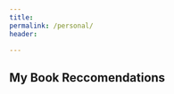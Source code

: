```yaml
---
title: 
permalink: /personal/
header:

---
```

## My Book Reccomendations
<div>
      <style type="text/css" media="screen">
        .gr_grid_container {
          /* customize grid container div here. eg: width: 500px; */
           width: 100%;
        }

        .gr_grid_book_container {
          /* customize book cover container div here */
          float: left;
          width: 98px;
          height: 160px;
          padding: 0px 0px;
          overflow: hidden;
        }
      </style>
      <div id="gr_grid_widget_1577379498">
        <!-- Show static html as a placeholder in case js is not enabled - javascript include will override this if things work -->
    <div class="gr_grid_container">
    <div class="gr_grid_book_container"><a title="The Grand Design" rel="nofollow" href="https://www.goodreads.com/book/show/8520362-the-grand-design"><img alt="The Grand Design" border="0" src="https://i.gr-assets.com/images/S/compressed.photo.goodreads.com/books/1320558363l/8520362._SX98_.jpg" /></a></div>
    <div class="gr_grid_book_container"><a title="Blink: The Power of Thinking Without Thinking" rel="nofollow" href="https://www.goodreads.com/book/show/40102.Blink"><img alt="Blink: The Power of Thinking Without Thinking" border="0" src="https://i.gr-assets.com/images/S/compressed.photo.goodreads.com/books/1440763417l/40102._SX98_.jpg" /></a></div>
    <div class="gr_grid_book_container"><a title="Astrophysics for People in a Hurry" rel="nofollow" href="https://www.goodreads.com/book/show/32191710-astrophysics-for-people-in-a-hurry"><img alt="Astrophysics for People in a Hurry" border="0" src="https://i.gr-assets.com/images/S/compressed.photo.goodreads.com/books/1562761669l/32191710._SX98_.jpg" /></a></div>
    <div class="gr_grid_book_container"><a title="Outliers: The Story of Success" rel="nofollow" href="https://www.goodreads.com/book/show/3228917-outliers"><img alt="Outliers: The Story of Success" border="0" src="https://i.gr-assets.com/images/S/compressed.photo.goodreads.com/books/1344266315l/3228917._SX98_.jpg" /></a></div>
    <div class="gr_grid_book_container"><a title="كل هذا الهراء" rel="nofollow" href="https://www.goodreads.com/book/show/33655276"><img alt="كل هذا الهراء" border="0" src="https://i.gr-assets.com/images/S/compressed.photo.goodreads.com/books/1484115211l/33655276._SX98_.jpg" /></a></div>
    <div class="gr_grid_book_container"><a title="Veronika Decides to Die" rel="nofollow" href="https://www.goodreads.com/book/show/1431.Veronika_Decides_to_Die"><img alt="Veronika Decides to Die" border="0" src="https://i.gr-assets.com/images/S/compressed.photo.goodreads.com/books/1348139939l/1431._SX98_.jpg" /></a></div>
    <div class="gr_grid_book_container"><a title="Cosmos" rel="nofollow" href="https://www.goodreads.com/book/show/17883935-cosmos"><img alt="Cosmos" border="0" src="https://i.gr-assets.com/images/S/compressed.photo.goodreads.com/books/1367929671l/17883935._SX98_.jpg" /></a></div>
    <div class="gr_grid_book_container"><a title="For One More Day" rel="nofollow" href="https://www.goodreads.com/book/show/10929.For_One_More_Day"><img alt="For One More Day" border="0" src="https://i.gr-assets.com/images/S/compressed.photo.goodreads.com/books/1438705425l/10929._SX98_.jpg" /></a></div>
    <div class="gr_grid_book_container"><a title="وساوس وهلاوس" rel="nofollow" href="https://www.goodreads.com/book/show/39712901"><img alt="وساوس وهلاوس" border="0" src="https://i.gr-assets.com/images/S/compressed.photo.goodreads.com/books/1551830393l/39712901._SX98_.jpg" /></a></div>
    <div class="gr_grid_book_container"><a title="Elon Musk: Tesla, SpaceX, and the Quest for a Fantastic Future" rel="nofollow" href="https://www.goodreads.com/book/show/25541028-elon-musk"><img alt="Elon Musk: Tesla, SpaceX, and the Quest for a Fantastic Future" border="0" src="https://i.gr-assets.com/images/S/compressed.photo.goodreads.com/books/1518291452l/25541028._SX98_.jpg" /></a></div>
    <div class="gr_grid_book_container"><a title="When Breath Becomes Air" rel="nofollow" href="https://www.goodreads.com/book/show/25899336-when-breath-becomes-air"><img alt="When Breath Becomes Air" border="0" src="https://i.gr-assets.com/images/S/compressed.photo.goodreads.com/books/1492677644l/25899336._SX98_.jpg" /></a></div>
    <div class="gr_grid_book_container"><a title="Are We Smart Enough to Know How Smart Animals Are?" rel="nofollow" href="https://www.goodreads.com/book/show/26530322-are-we-smart-enough-to-know-how-smart-animals-are"><img alt="Are We Smart Enough to Know How Smart Animals Are?" border="0" src="https://i.gr-assets.com/images/S/compressed.photo.goodreads.com/books/1448044158l/26530322._SX98_.jpg" /></a></div>
    <div class="gr_grid_book_container"><a title="Awaken the Giant Within: How to Take Immediate Control of Your Mental, Emotional, Physical and Financial Destiny!" rel="nofollow" href="https://www.goodreads.com/book/show/180116.Awaken_the_Giant_Within"><img alt="Awaken the Giant Within: How to Take Immediate Control of Your Mental, Emotional, Physical and Financial Destiny!" border="0" src="https://i.gr-assets.com/images/S/compressed.photo.goodreads.com/books/1415677371l/180116._SX98_.jpg" /></a></div>
    <div class="gr_grid_book_container"><a title="Sharp Objects" rel="nofollow" href="https://www.goodreads.com/book/show/18045891-sharp-objects"><img alt="Sharp Objects" border="0" src="https://i.gr-assets.com/images/S/compressed.photo.goodreads.com/books/1475695315l/18045891._SX98_.jpg" /></a></div>
  <noscript><br/>Share <a rel="nofollow" href="/">book reviews</a> and ratings with Shamel, and even join a <a rel="nofollow" href="/group">book club</a> on Goodreads.</noscript>
  </div>
  </div>
      <script src="https://www.goodreads.com/review/grid_widget/60801059.Shamel's%20bookshelf:%20read?cover_size=medium&hide_link=true&hide_title=true&num_books=20&order=d&shelf=read&sort=date_read&widget_id=1577379498" type="text/javascript" charset="utf-8"></script>
</div>

<br style="clear: both"/><br/>


<!--object data="https://www.penn.museum/cgi/hieroglyphsreal.php" width="400" height="320">
  <param name="view" value="Fit" />
 </object-->
## Egyptianize Yourself!
<center><iframe src="https://www.penn.museum/cgi/hieroglyphsreal.php" width="100%" height="800"></iframe>
</center>

<br style="clear: both"/><br/>
## Twitter ++
<a class="twitter-timeline" data-height="500" data-dnt="true" data-theme="light" href="https://twitter.com/shamelfahmi">Tweets by shamelfahmi</a> <script async src="https://platform.twitter.com/widgets.js" charset="utf-8"></script>


